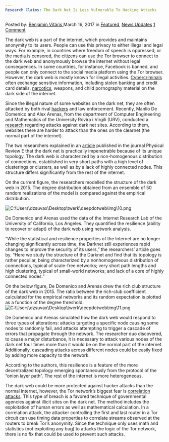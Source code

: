 ```yaml
---
Research Claims: The Dark Net Is Less Vulnerable To Hacking Attacks
---
```

<article class="post-listing post-18644 post type-post status-publish format-standard has-post-thumbnail hentry category-deepdot-news category-news-updates tag-attacks tag-claims tag-dark tag-hacking tag-net tag-research tag-vulnerable">
<div class="post-inner">
<span>Posted by: <a href="https://www.deepdotweb.com/author/benjaminvi/" title="">Benjamin Vitáris </a></span>
<span>March 16, 2017</span>
<span>in <a href="https://www.deepdotweb.com/category/deepdot-news/" rel="category tag">Featured</a>, <a href="https://www.deepdotweb.com/category/news-updates/" rel="category tag">News Updates</a></span>
<span><a href="https://www.deepdotweb.com/2017/03/16/research-claims-dark-net-less-vulnerable-hacking-attacks/#comments">1 Comment</a></span>
</p>
<div class="clear"></div>
<div class="entry">
<p>The dark web is a part of the internet, which provides and maintains anonymity to its users. People can use this privacy to either illegal and legal ways. For example, in countries where freedom of speech is oppressed, or the media is censored, the citizens can use the Tor browser to connect to the dark web and anonymously browse the internet without legal consequences. In some countries, for instance, Facebook is banned, and people can only connect to the social media platform using the Tor browser. However, the dark web is mostly known for illegal activities. <a href="https://www.deepdotweb.com/tag/cybercrime/">Cybercriminals</a> often exchange sensitive information, including stolen banking and credit card details, <a href="https://www.deepdotweb.com/tag/narcotics/">narcotics</a>, weapons, and child pornography material on the dark side of the internet.</p>
<p>Since the illegal nature of some websites on the dark net, they are often attacked by both rival <a href="https://www.deepdotweb.com/tag/hacker/">hackers</a> and law enforcement. Recently, Manlio De Domenico and Alex Arenas, from the department of Computer Engineering and Mathematics of the University Rovira i Virgili (URV), conducted a <a href="http://www.lacuartacolumna.com/darknet-rovira/">research</a> regarding attacks against dark net sites. According to them, websites there are harder to attack than the ones on the clearnet (the normal part of the internet).</p>
<p>The two researchers explained in an <a href="https://journals.aps.org/pre/abstract/10.1103/PhysRevE.95.022313">article</a> published in the journal Physical Review E that the dark net is practically impenetrable because of its unique topology. The dark web is characterized by a non-homogenous distribution of connections, established in very short paths with a high level of clusterings or clusters, as well as by a lack of highly connected nodes. This structure differs significantly from the rest of the internet.</p>
<p>On the current figure, the researchers modelled the structure of the dark web in 2015. The degree distribution obtained from an ensemble of 50 random realizations of the model is compared against the empirical distribution.</p>
<p><img class="wp-image-18648 aligncenter" src="https://www.deepdotweb.com/wp-content/uploads/2017/03/c-users-dzsuvax-desktop-twerk-deepdotweb-img-10-p.png" alt="C:\Users\dzsuvax\Desktop\twerk\deepdotweb\img\10.png" srcset="https://www.deepdotweb.com/wp-content/uploads/2017/03/c-users-dzsuvax-desktop-twerk-deepdotweb-img-10-p.png 494w, https://www.deepdotweb.com/wp-content/uploads/2017/03/c-users-dzsuvax-desktop-twerk-deepdotweb-img-10-p-296x300.png 296w, https://www.deepdotweb.com/wp-content/uploads/2017/03/c-users-dzsuvax-desktop-twerk-deepdotweb-img-10-p-55x55.png 55w, https://www.deepdotweb.com/wp-content/uploads/2017/03/c-users-dzsuvax-desktop-twerk-deepdotweb-img-10-p-50x50.png 50w" sizes="(max-width: 494px) 100vw, 494px"/></p>
<p>De Domenico and Arenas used the data of the Internet Research Lab of the University of California, Los Angeles. They quantified the resilience (ability to recover or adapt) of the dark web using network analysis.</p>
<p>“While the statistical and resilience properties of the Internet are no longer changing significantly across time, the Darknet still experiences rapid changes to improve the security of its users,” the researchers’ article goes by. “Here we study the structure of the Darknet and find that its topology is rather peculiar, being characterized by a nonhomogeneous distribution of connections, typical of scale-free networks; very short path lengths and high clustering, typical of small-world networks; and lack of a core of highly connected nodes.”</p>
<p>On the below figure, De Domenico and Arenas drew the rich club structure of the dark web in 2015. The ratio between the rich-club coefficient calculated for the empirical networks and its random expectation is plotted as a function of the degree threshold. <img class="wp-image-18649 aligncenter" src="https://www.deepdotweb.com/wp-content/uploads/2017/03/c-users-dzsuvax-desktop-twerk-deepdotweb-img-11-p.png" alt="C:\Users\dzsuvax\Desktop\twerk\deepdotweb\img\11.png" srcset="https://www.deepdotweb.com/wp-content/uploads/2017/03/c-users-dzsuvax-desktop-twerk-deepdotweb-img-11-p.png 500w, https://www.deepdotweb.com/wp-content/uploads/2017/03/c-users-dzsuvax-desktop-twerk-deepdotweb-img-11-p-300x290.png 300w" sizes="(max-width: 500px) 100vw, 500px"/></p>
<p>De Domenico and Arenas simulated how the dark web would respond to three types of alterations: attacks targeting a specific node causing some nodes to randomly fail, and attacks attempting to trigger a cascade of errors that propagate through the network. The researcher duo discovered, to cause a major disturbance, it is necessary to attack various nodes of the dark net four times more than it would be on the normal part of the internet. Additionally, cascading attacks across different nodes could be easily fixed by adding more capacity to the network.</p>
<p>According to the authors, this resilience is a feature of the more decentralized topology emerging spontaneously from the protocol of the “onion layer path”. The rest of the internet is more heterogeneous.</p>
<p>The dark web could be more protected against hacker attacks than the normal internet, however, the Tor network’s biggest fear is <a href="https://www.deepdotweb.com/2016/10/25/tors-biggest-threat-correlation-attack/">correlation attacks</a>. This type of breach is a favored technique of governmental agencies against illicit sites on the dark net. The method includes the exploitation of human errors as well as mathematical calculation. In a correlation attack, the attacker controlling the first and last router in a Tor circuit can use timing data properties to correlate streams observed at the routers to break Tor’s anonymity. Since the technique only uses math and statistics (not exploiting any bug) to attacks the logic of the Tor network, there is no fix that could be used to prevent such attacks.</p>
</div>
<span style="display:none"><a href="https://www.deepdotweb.com/tag/attacks/" rel="tag">attacks</a> <a href="https://www.deepdotweb.com/tag/claims/" rel="tag">claims</a> <a href="https://www.deepdotweb.com/tag/dark/" rel="tag">dark</a> <a href="https://www.deepdotweb.com/tag/hacking/" rel="tag">hacking</a> <a href="https://www.deepdotweb.com/tag/net/" rel="tag">net</a> <a href="https://www.deepdotweb.com/tag/research/" rel="tag">research</a> <a href="https://www.deepdotweb.com/tag/vulnerable/" rel="tag">vulnerable</a></span> <span style="display:none" class="updated">2017-03-16</span>
<div style="display:none" class="vcard author" itemprop="author" itemscope itemtype="http://schema.org/Person"><strong class="fn" itemprop="name"><a href="https://www.deepdotweb.com/author/benjaminvi/" title="Posts by Benjamin Vitáris" rel="author">Benjamin Vitáris</a></strong></div>
</div>
</article>

